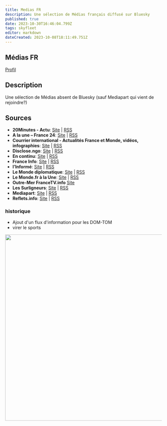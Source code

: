 ```yaml
---
title: Medias FR
description: Une sélection de Médias français diffusé sur Bluesky
published: true
date: 2023-10-30T16:46:04.799Z
tags: skyfleet
editor: markdown
dateCreated: 2023-10-08T18:11:49.751Z
---
```


## Médias FR
[Profil](https://bsky.app/profile/mediasfr.skyfleet.blue)
## Description

Une sélection de Médias absent de Bluesky (sauf Mediapart qui vient de rejoindre?)

## Sources

- **20Minutes - Actu**: [Site](http://www.20minutes.fr/rss/actu-france.xml) | [RSS](http://ftr.fivefilters.org/makefulltextfeed.php?url=http%3A%2F%2Fwww.20minutes.fr%2Frss%2Factu-france.xml&max=10)
- **A la une – France 24**: [Site](http://www.france24.com/fr/actualites/rss/) | [RSS](http://www.france24.com/fr/monde/rss)
- **Courrier international - Actualités France et Monde, vidéos, infographies**: [Site](https://www.courrierinternational.com/) | [RSS](https://www.courrierinternational.com/feed/all/rss.xml)
- **Disclose.ngo**: [Site](https://disclose.ngo/) | [RSS](https://disclose.ngo/feed)
- **En continu**: [Site](https://information.tv5monde.com/en-continu/francais--journal--societe) | [RSS](https://information.tv5monde.com/afprss/francais--journal--societe)
- **France Info**: [Site](http://www.franceinfo.fr/fo-flux-rss) | [RSS](http://www.franceinfo.fr/rss.xml)
- **l’Informé**: [Site](https://www.linforme.com/rss/all_headline.xml) | [RSS](https://www.linforme.com/rss/all_headline.xml)
- **Le Monde diplomatique**: [Site](http://www.monde-diplomatique.fr/) | [RSS](http://www.monde-diplomatique.fr/rss/)
- **Le Monde.fr à la Une**: [Site](http://www.lemonde.fr/rss/une.xml) | [RSS](http://www.lemonde.fr/rss/une.xml)
- **Outre-Mer FranceTV.info** [Site](https://la1ere.francetvinfo.fr/)
- **Les Surligneurs**: [Site](http://lessurligneurs.eu/) | [RSS](http://lessurligneurs.eu/feed/)
- **Mediapart**: [Site](http://www.mediapart.fr/) | [RSS](http://www.mediapart.fr/articles/feed)
- **Reflets.info**: [Site](https://reflets.info/) | [RSS](https://reflets.info/feeds/public)


### historique
- Ajout d'un flux d'information pour les DOM-TOM
- virer le sports

<img src="https://saskeets.micro.blog/uploads/2023/mediafr2.jpg" width="600" height="600" alt="">